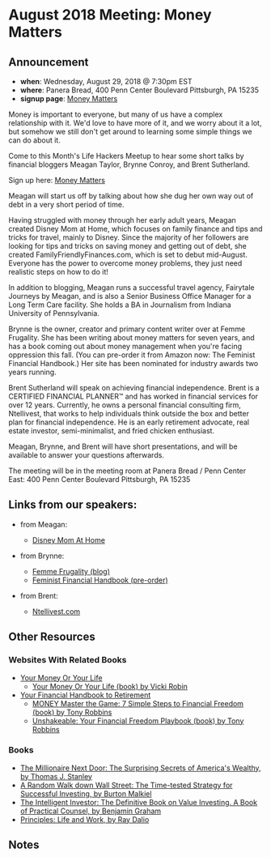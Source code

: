 # August 2018 Meeting: Money Matters

## Announcement

- **when**: Wednesday, August 29, 2018 @ 7:30pm EST
- **where**: Panera Bread, 400 Penn Center Boulevard Pittsburgh, PA 15235
- **signup page**: [Money Matters](https://www.meetup.com/Pittsburgh-Life-Hackers-Meetup/events/253206583/)

Money is important to everyone, but many of us have a complex relationship with it. We'd love to have more of it, and we worry about it a lot, but somehow we still don't get around to learning some simple things we can do about it.

Come to this Month's Life Hackers Meetup to hear some short talks by financial bloggers Meagan Taylor, Brynne Conroy, and Brent Sutherland.

Sign up here: [Money Matters](https://www.meetup.com/Pittsburgh-Life-Hackers-Meetup/events/253206583/)

Meagan will start us off by talking about how she dug her own way out of debt in a very short period of time.

Having struggled with money through her early adult years, Meagan created Disney Mom at Home, which focuses on family finance and tips and tricks for travel, mainly to Disney. Since the majority of her followers are looking for tips and tricks on saving money and getting out of debt, she created FamilyFriendlyFinances.com, which is set to debut mid-August. Everyone has the power to overcome money problems, they just need realistic steps on how to do it!

In addition to blogging, Meagan runs a successful travel agency, Fairytale Journeys by Meagan, and is also a Senior Business Office Manager for a Long Term Care facility. She holds a BA in Journalism from Indiana University of Pennsylvania.

Brynne is the owner, creator and primary content writer over at Femme Frugality. She has been writing about money matters for seven years, and has a book coming out about money management when you're facing oppression this fall. (You can pre-order it from Amazon now: The Feminist Financial Handbook.) Her site has been nominated for industry awards two years running.

Brent Sutherland will speak on achieving financial independence. Brent is a CERTIFIED FINANCIAL PLANNER™ and has worked in financial services for over 12 years. Currently, he owns a personal financial consulting firm, Ntellivest, that works to help individuals think outside the box and better plan for financial independence. He is an early retirement advocate, real estate investor, semi-minimalist, and fried chicken enthusiast.

Meagan, Brynne, and Brent will have short presentations, and will be available to answer your questions afterwards.

The meeting will be in the meeting room at Panera Bread / Penn Center East: 400 Penn Center Boulevard Pittsburgh, PA 15235

## Links from our speakers:

- from Meagan:
    - [Disney Mom At Home](http://disneymomathome.com/)

- from Brynne:
    - [Femme Frugality (blog)](https://femmefrugality.com/)
    - [Feminist Financial Handbook (pre-order)](https://www.amazon.com/Feminist-Financial-Handbook-Modern-Wealthy-ebook/dp/B07BWKF498)

- from Brent:
    - [Ntellivest.com](https://www.ntellivest.com/)

## Other Resources

### Websites With Related Books

- [Your Money Or Your Life](https://yourmoneyoryourlife.com/)
    - [Your Money Or Your Life (book) by Vicki Robin](https://smile.amazon.com/Your-Money-Life-Transforming-Relationship/dp/0143115766/)
- [Your Financial Handbook to Retirement](https://www.tonyrobbins.com/financial-handbook-retirement/)
    - [MONEY Master the Game: 7 Simple Steps to Financial Freedom (book) by Tony Robbins](https://smile.amazon.com/MONEY-Master-Game-Financial-Freedom-ebook/dp/B00MZAIU4G/)
    - [Unshakeable: Your Financial Freedom Playbook (book) by Tony Robbins](https://smile.amazon.com/Unshakeable-Your-Financial-Freedom-Playbook-ebook/dp/B01KU08VQE/)

### Books

- [The Millionaire Next Door: The Surprising Secrets of America's Wealthy, by Thomas J. Stanley](https://smile.amazon.com/Millionaire-Next-Door-Surprising-Americas/dp/1589795474/)
- [A Random Walk down Wall Street: The Time-tested Strategy for Successful Investing, by Burton Malkiel](https://smile.amazon.com/Random-Walk-Down-Wall-Street/dp/1324002182)
- [The Intelligent Investor: The Definitive Book on Value Investing. A Book of Practical Counsel, by Benjamin Graham](https://smile.amazon.com/Intelligent-Investor-Definitive-Investing-Essentials/dp/0060555661)
- [Principles: Life and Work, by Ray Dalio](https://smile.amazon.com/dp/1501124021)


## Notes

